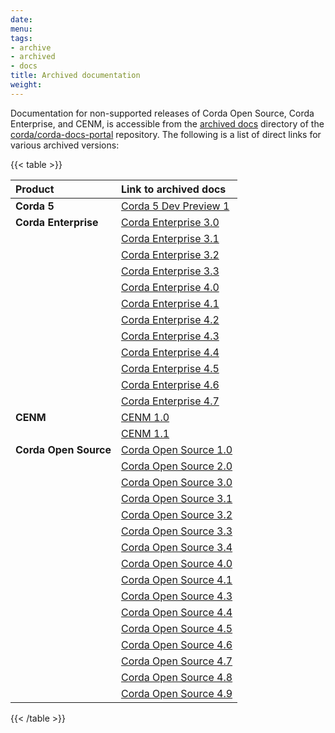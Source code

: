 ```yaml
---
date: 
menu:
tags:
- archive
- archived
- docs
title: Archived documentation
weight: 
---
```


Documentation for non-supported releases of Corda Open Source, Corda Enterprise, and CENM, is accessible from the [archived docs](https://github.com/corda/corda-docs-portal/tree/main/content/en/archived-docs) directory of the [corda/corda-docs-portal](https://github.com/corda/corda-docs-portal) repository. The following is a list of direct links for various archived versions:

{{< table >}}

| Product          | Link to archived docs                                              | 
| :--------------------- | :-------------- | 
| **Corda 5**   | [Corda 5 Dev Preview 1](https://github.com/corda/corda-docs-portal/tree/main/content/en/archived-docs/corda-5/5.0-dev-preview-1) | 
| **Corda Enterprise**   | [Corda Enterprise 3.0](https://github.com/corda/corda-docs-portal/tree/main/content/en/archived-docs/corda-enterprise/3.0) | 
|    | [Corda Enterprise 3.1](https://github.com/corda/corda-docs-portal/tree/main/content/en/archived-docs/corda-enterprise/3.1) | 
|    | [Corda Enterprise 3.2](https://github.com/corda/corda-docs-portal/tree/main/content/en/archived-docs/corda-enterprise/3.2) | 
|    | [Corda Enterprise 3.3](https://github.com/corda/corda-docs-portal/tree/main/content/en/archived-docs/corda-enterprise/3.3) | 
|    | [Corda Enterprise 4.0](https://github.com/corda/corda-docs-portal/tree/main/content/en/archived-docs/corda-enterprise/4.0) | 
|    | [Corda Enterprise 4.1](https://github.com/corda/corda-docs-portal/tree/main/content/en/archived-docs/corda-enterprise/4.1) | 
|    | [Corda Enterprise 4.2](https://github.com/corda/corda-docs-portal/tree/main/content/en/archived-docs/corda-enterprise/4.2) | 
|    | [Corda Enterprise 4.3](https://github.com/corda/corda-docs-portal/tree/main/content/en/archived-docs/corda-enterprise/4.3) | 
|    | [Corda Enterprise 4.4](https://github.com/corda/corda-docs-portal/tree/main/content/en/archived-docs/corda-enterprise/4.4) |
|    | [Corda Enterprise 4.5](https://github.com/corda/corda-docs-portal/tree/main/content/en/archived-docs/corda-enterprise/4.5) |
|    | [Corda Enterprise 4.6](https://github.com/corda/corda-docs-portal/tree/main/content/en/archived-docs/corda-enterprise/4.6) | 
|    | [Corda Enterprise 4.7](https://github.com/corda/corda-docs-portal/tree/main/content/en/archived-docs/corda-enterprise/4.7) | 
| **CENM**  | [CENM 1.0](https://github.com/corda/corda-docs-portal/tree/main/content/en/archived-docs/CENM/1.0) | 
|   | [CENM 1.1](https://github.com/corda/corda-docs-portal/tree/main/content/en/archived-docs/CENM/1.1) | 
| **Corda Open Source**  | [Corda Open Source 1.0](https://github.com/corda/corda-docs-portal/tree/main/content/en/archived-docs/corda-os/1.0) | 
|   | [Corda Open Source 2.0](https://github.com/corda/corda-docs-portal/tree/main/content/en/archived-docs/corda-os/2.0) | 
|   | [Corda Open Source 3.0](https://github.com/corda/corda-docs-portal/tree/main/content/en/archived-docs/corda-os/3.0) | 
|   | [Corda Open Source 3.1](https://github.com/corda/corda-docs-portal/tree/main/content/en/archived-docs/corda-os/3.1) | 
|   | [Corda Open Source 3.2](https://github.com/corda/corda-docs-portal/tree/main/content/en/archived-docs/corda-os/3.2) | 
|   | [Corda Open Source 3.3](https://github.com/corda/corda-docs-portal/tree/main/content/en/archived-docs/corda-os/3.3) | 
|   | [Corda Open Source 3.4](https://github.com/corda/corda-docs-portal/tree/main/content/en/archived-docs/corda-os/3.4) | 
|   | [Corda Open Source 4.0](https://github.com/corda/corda-docs-portal/tree/main/content/en/archived-docs/corda-os/4.0) | 
|   | [Corda Open Source 4.1](https://github.com/corda/corda-docs-portal/tree/main/content/en/archived-docs/corda-os/4.1) |  
|   | [Corda Open Source 4.3](https://github.com/corda/corda-docs-portal/tree/main/content/en/archived-docs/corda-os/4.3) | 
|   | [Corda Open Source 4.4](https://github.com/corda/corda-docs-portal/tree/main/content/en/archived-docs/corda-os/4.4) | 
|   | [Corda Open Source 4.5](https://github.com/corda/corda-docs-portal/tree/main/content/en/archived-docs/corda-os/4.5) | 
|   | [Corda Open Source 4.6](https://github.com/corda/corda-docs-portal/tree/main/content/en/archived-docs/corda-os/4.6) | 
|   | [Corda Open Source 4.7](https://github.com/corda/corda-docs-portal/tree/main/content/en/archived-docs/corda-os/4.7) | 
|   | [Corda Open Source 4.8](https://github.com/corda/corda-docs-portal/tree/main/content/en/archived-docs/corda-os/4.8) | 
|   | [Corda Open Source 4.9](https://github.com/corda/corda-docs-portal/tree/main/content/en/archived-docs/corda-os/4.9) | 

{{< /table >}}
